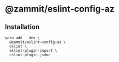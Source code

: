 # @zammit/eslint-config-az

## Installation

```
yarn add --dev \
  @zammit/eslint-config-az \
  eslint \
  eslint-plugin-import \
  eslint-plugin-jsdoc
```
